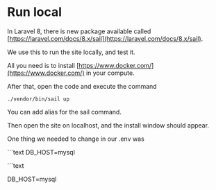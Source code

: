 # Run local

In Laravel 8, there is new package available called [https://laravel.com/docs/8.x/sail](https://laravel.com/docs/8.x/sail).

We use this to run the site locally, and test it.

All you need is to install [https://www.docker.com/](https://www.docker.com/) in your compute.

After that, open the code and execute the command

```text
./vendor/bin/sail up
```

You can add alias for the sail command.

Then open the site on localhost, and the install window should appear.

One thing we needed to change in our .env was

\`\`\`text DB\_HOST=mysql

\`\`\`text

DB\_HOST=mysql

